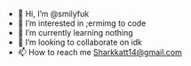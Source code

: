 - 👋 Hi, I’m @smilyfuk
- 👀 I’m interested in ;ermimg to code
- 🌱 I’m currently learning nothing
- 💞️ I’m looking to collaborate on idk
- 📫 How to reach me Sharkkatt14@gmail.com

<!---
smilyfuk/smilyfuk is a ✨ special ✨ repository because its `README.md` (this file) appears on your GitHub profile.
You can click the Preview link to take a look at your changes.
--->
